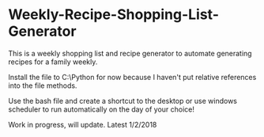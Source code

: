 # Weekly-Recipe-Shopping-List-Generator
This is a weekly shopping list and recipe generator to automate generating recipes for a family weekly.

Install the file to C:\Python for now because I haven't put relative references into the file methods.

Use the bash file and create a shortcut to the desktop or use windows scheduler to run automatically on the day of your choice!

Work in progress, will update. Latest 1/2/2018
